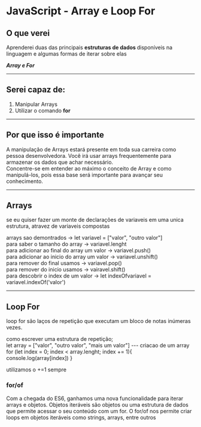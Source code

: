 <h1>JavaScript - Array e Loop For</h1>

<h2>O que verei</h2>

<p>
  Aprenderei duas das principais
  <strong>estruturas de dados </strong> disponíveis na linguagem e algumas
  formas de iterar sobre elas
</p>

<p>
  <em><strong> Array e For</strong></em>
</p>

<hr />

<h2>Serei capaz de:</h2>

<ol>
  <li>Manipular Arrays</li>
  <li>Utilizar o comando <strong>for</strong></li>
</ol>

<hr />

<h2>Por que isso é importante</h2>

<p>
  A manipulação de Arrays estará presente em toda sua carreira como pessoa
  desenvolvedora. Você irá usar arrays frequentemente para armazenar os dados
  que achar necessário. <br>
  Concentre-se em entender ao máximo o conceito de Array e como manipulá-los,
  pois essa base será importante para avançar seu conhecimento.
</p>


<hr>

<h2>Arrays</h2>

<p>se eu quiser fazer um monte de declarações de variaveis em uma unica estrutura, atravez de variaveis compostas
    <br>
    
</p>

<p>
arrays sao demontrados -> let variavel = ["valor", "outro valor"] <br>
para saber o tamanho do array -> variavel.lenght <br>
para adicionar ao final do array um valor -> variavel.push()<br>
para adicionar ao inicio do array um valor -> variavel.unshift()<br>
para remover do final usamos -> variavel.pop()<br>
para remover do inicio usamos -> vairavel.shift()<br>
para descobrir o index de um valor -> let indexOfvariavel = variavel.indexOf('valor')

</p>

<hr>

<h2>Loop For</h2>

<p>
  loop for são laços de repetição que executam um bloco de notas inúmeras vezes. <br>

  como escrever uma estrutura de repetição; <br>
  let array = ["valor", "outro valor", "mais um valor"] --- criacao de um array
  for (let index = 0; index < array.lenght; index += 1){
    console.log(array[index])
  } <br>

  utilizamos o +=1 sempre <br>

</p>

<h3>for/of</h3>

<p>Com a chegada do ES6, ganhamos uma nova funcionalidade para iterar arrays e objetos. Objetos iteráveis são objetos ou uma estrutura de dados que permite acessar o seu conteúdo com um for. O for/of nos permite criar loops em objetos iteráveis como strings, arrays, entre outros</p>